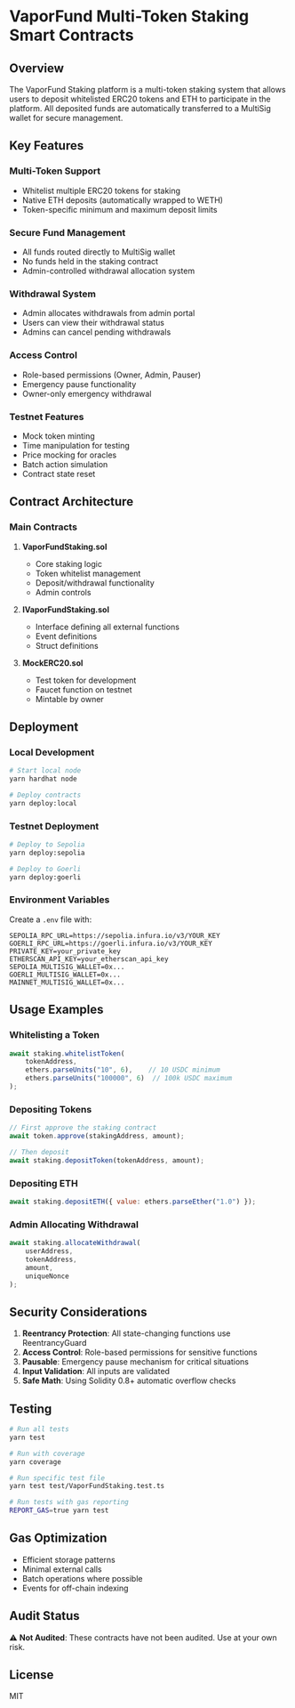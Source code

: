 # VaporFund Multi-Token Staking Smart Contracts

## Overview

The VaporFund Staking platform is a multi-token staking system that allows users to deposit whitelisted ERC20 tokens and ETH to participate in the platform. All deposited funds are automatically transferred to a MultiSig wallet for secure management.

## Key Features

### Multi-Token Support
- Whitelist multiple ERC20 tokens for staking
- Native ETH deposits (automatically wrapped to WETH)
- Token-specific minimum and maximum deposit limits

### Secure Fund Management
- All funds routed directly to MultiSig wallet
- No funds held in the staking contract
- Admin-controlled withdrawal allocation system

### Withdrawal System
- Admin allocates withdrawals from admin portal
- Users can view their withdrawal status
- Admins can cancel pending withdrawals

### Access Control
- Role-based permissions (Owner, Admin, Pauser)
- Emergency pause functionality
- Owner-only emergency withdrawal

### Testnet Features
- Mock token minting
- Time manipulation for testing
- Price mocking for oracles
- Batch action simulation
- Contract state reset

## Contract Architecture

### Main Contracts

1. **VaporFundStaking.sol**
   - Core staking logic
   - Token whitelist management
   - Deposit/withdrawal functionality
   - Admin controls

2. **IVaporFundStaking.sol**
   - Interface defining all external functions
   - Event definitions
   - Struct definitions

3. **MockERC20.sol**
   - Test token for development
   - Faucet function on testnet
   - Mintable by owner

## Deployment

### Local Development
```bash
# Start local node
yarn hardhat node

# Deploy contracts
yarn deploy:local
```

### Testnet Deployment
```bash
# Deploy to Sepolia
yarn deploy:sepolia

# Deploy to Goerli
yarn deploy:goerli
```

### Environment Variables
Create a `.env` file with:
```
SEPOLIA_RPC_URL=https://sepolia.infura.io/v3/YOUR_KEY
GOERLI_RPC_URL=https://goerli.infura.io/v3/YOUR_KEY
PRIVATE_KEY=your_private_key
ETHERSCAN_API_KEY=your_etherscan_api_key
SEPOLIA_MULTISIG_WALLET=0x...
GOERLI_MULTISIG_WALLET=0x...
MAINNET_MULTISIG_WALLET=0x...
```

## Usage Examples

### Whitelisting a Token
```javascript
await staking.whitelistToken(
    tokenAddress,
    ethers.parseUnits("10", 6),    // 10 USDC minimum
    ethers.parseUnits("100000", 6)  // 100k USDC maximum
);
```

### Depositing Tokens
```javascript
// First approve the staking contract
await token.approve(stakingAddress, amount);

// Then deposit
await staking.depositToken(tokenAddress, amount);
```

### Depositing ETH
```javascript
await staking.depositETH({ value: ethers.parseEther("1.0") });
```

### Admin Allocating Withdrawal
```javascript
await staking.allocateWithdrawal(
    userAddress,
    tokenAddress,
    amount,
    uniqueNonce
);
```

## Security Considerations

1. **Reentrancy Protection**: All state-changing functions use ReentrancyGuard
2. **Access Control**: Role-based permissions for sensitive functions
3. **Pausable**: Emergency pause mechanism for critical situations
4. **Input Validation**: All inputs are validated
5. **Safe Math**: Using Solidity 0.8+ automatic overflow checks

## Testing

```bash
# Run all tests
yarn test

# Run with coverage
yarn coverage

# Run specific test file
yarn test test/VaporFundStaking.test.ts

# Run tests with gas reporting
REPORT_GAS=true yarn test
```

## Gas Optimization

- Efficient storage patterns
- Minimal external calls
- Batch operations where possible
- Events for off-chain indexing

## Audit Status

⚠️ **Not Audited**: These contracts have not been audited. Use at your own risk.

## License

MIT